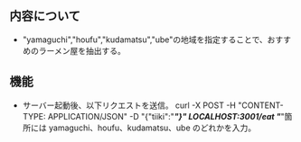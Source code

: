 ## 内容について
- "yamaguchi","houfu","kudamatsu","ube"の地域を指定することで、おすすめのラーメン屋を抽出する。
## 機能
- サーバー起動後、以下リクエストを送信。
curl -X POST -H "CONTENT-TYPE: APPLICATION/JSON" -D "{"tiiki":"***"}" LOCALHOST:3001/eat
"***"箇所には
yamaguchi、houfu、kudamatsu、ube
のどれかを入力。